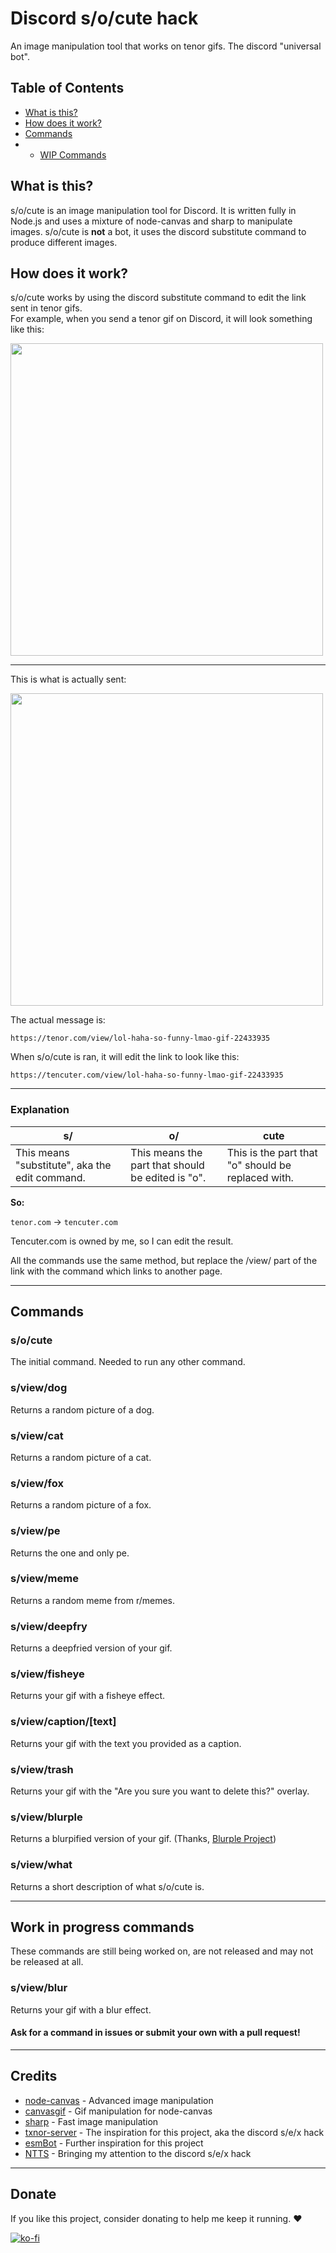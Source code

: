 # Discord s/o/cute hack
An image manipulation tool that works on tenor gifs. The discord "universal bot".
## Table of Contents
  - [What is this?](#what-is-this)
  - [How does it work?](#how-does-it-work)
  - [Commands](#commands)
  - - [WIP Commands](#work-in-progress-commands)
## What is this?
s/o/cute is an image manipulation tool for Discord. It is written fully in Node.js and uses a mixture of node-canvas and sharp to manipulate images. s/o/cute is **not** a bot, it uses the discord substitute command to produce different images.

## How does it work?
s/o/cute works by using the discord substitute command to edit the link sent in tenor gifs.   
For example, when you send a tenor gif on Discord, it will look something like this: 

<img src="https://i.ibb.co/5WQxLzr/discordgif1.png" width="500">

---

This is what is actually sent:   

<img src="https://i.ibb.co/47MR1S5/image.png" width="500">   

The actual message is:
```
https://tenor.com/view/lol-haha-so-funny-lmao-gif-22433935
```

When s/o/cute is ran, it will edit the link to look like this:   
```
https://tencuter.com/view/lol-haha-so-funny-lmao-gif-22433935
```
---
### Explanation

| s/ | o/ | cute |
| --- | --- | --- |
| This means "substitute", aka the edit command. | This means the part that should be edited is "o". | This is the part that "o" should be replaced with. |

**So:**

```tenor.com``` -> ```tencuter.com```

Tencuter.com is owned by me, so I can edit the result.   

All the commands use the same method, but replace the /view/ part of the link with the command which links to another page.

---
## Commands
### s/o/cute
The initial command. Needed to run any other command.
### s/view/dog
Returns a random picture of a dog.
### s/view/cat
Returns a random picture of a cat.
### s/view/fox
Returns a random picture of a fox.
### s/view/pe
Returns the one and only pe.
### s/view/meme
Returns a random meme from r/memes.
### s/view/deepfry
Returns a deepfried version of your gif.
### s/view/fisheye
Returns your gif with a fisheye effect. 
### s/view/caption/\[text]
Returns your gif with the text you provided as a caption.
### s/view/trash
Returns your gif with the "Are you sure you want to delete this?" overlay.
### s/view/blurple
Returns a blurpified version of your gif. (Thanks, [Blurple Project](https://github.com/project-blurple))
### s/view/what
Returns a short description of what s/o/cute is.

---

## Work in progress commands

These commands are still being worked on, are not released and may not be released at all.
### s/view/blur
Returns your gif with a blur effect.

#### Ask for a command in issues or submit your own with a pull request! 

---

## Credits
- [node-canvas](https://github.com/Automattic/node-canvas) - Advanced image manipulation
- [canvasgif](https://github.com/newtykins/canvas-gif) - Gif manipulation for node-canvas
- [sharp](https://github.com/lovell/sharp) - Fast image manipulation
- [txnor-server](https://github.com/rebane2001/txnor-server) - The inspiration for this project, aka the discord s/e/x hack
- [esmBot](https://github.com/esmBot/esmBot) - Further inspiration for this project
- [NTTS](https://youtube.com/notexttospeech) - Bringing my attention to the discord s/e/x hack

---

## Donate
If you like this project, consider donating to help me keep it running. ❤️  

[![ko-fi](https://www.ko-fi.com/img/githubbutton_sm.svg)](https://ko-fi.com/kirbodev)